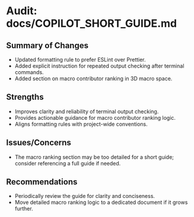 # Audit: docs/COPILOT_SHORT_GUIDE.md

## Summary of Changes
- Updated formatting rule to prefer ESLint over Prettier.
- Added explicit instruction for repeated output checking after terminal commands.
- Added section on macro contributor ranking in 3D macro space.

## Strengths
- Improves clarity and reliability of terminal output checking.
- Provides actionable guidance for macro contributor ranking logic.
- Aligns formatting rules with project-wide conventions.

## Issues/Concerns
- The macro ranking section may be too detailed for a short guide; consider referencing a full guide if needed.

## Recommendations
- Periodically review the guide for clarity and conciseness.
- Move detailed macro ranking logic to a dedicated document if it grows further.
